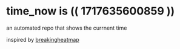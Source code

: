 # time_now is (( 1717635600859 ))

an automated repo that shows the currnent time

inspired by [breakingheatmap](https://github.com/breakingheatmap/breakingheatmap)